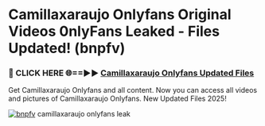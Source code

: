 # Camillaxaraujo Onlyfans Original Videos 0nlyFans Leaked - Files Updated! (bnpfv)

<h3>🔴 CLICK HERE 🌐==►► <a href="https://tinyurl.com/x26r9saj" rel="nofollow">Camillaxaraujo Onlyfans Updated Files</a></h3>

Get Camillaxaraujo Onlyfans and all content. Now you can access all videos and pictures of Camillaxaraujo Onlyfans. New Updated Files 2025!

[![bnpfv](https://i.imgur.com/LkgZPqh.gif)](https://tinyurl.com/x26r9saj)
camillaxaraujo onlyfans leak
